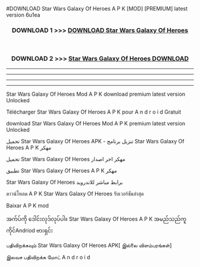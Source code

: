 #DOWNLOAD Star Wars Galaxy Of Heroes  A P K [MOD] [PREMIUM] latest version 6u1ea



<div align="center">

<h3>DOWNLOAD 1 >>> <a href="https://teeasianyam.web.app?sq=Star Wars Galaxy Of Heroes ">DOWNLOAD Star Wars Galaxy Of Heroes  </a></h3><br>

<h3>DOWNLOAD 2 >>> <a href="https://teeasianyam.web.app?sq=Star Wars Galaxy Of Heroes  ">Star Wars Galaxy Of Heroes   DOWNLOAD </a></h3>

</div>


----------------------------------------------------------

----------------------------------------------------------

----------------------------------------------------------

----------------------------------------------------------


Star Wars Galaxy Of Heroes   Mod A P K download premium latest version Unlocked

Télécharger Star Wars Galaxy Of Heroes   A P K pour A n d r o i d Gratuit

download Star Wars Galaxy Of Heroes   Mod A P K premium latest version Unlocked

تحميل Star Wars Galaxy Of Heroes   APK - تنزيل برنامج Star Wars Galaxy Of Heroes   A P K مهكر

تحميل Star Wars Galaxy Of Heroes   مهكر اخر اصدار

تطبيق Star Wars Galaxy Of Heroes   A P K مهكر

Star Wars Galaxy Of Heroes   برابط مباشر للاندرويد

ดาวน์โหลด A P K Star Wars Galaxy Of Heroes   รับเวอร์ชันล่าสุด

Baixar A P K mod

အက်ပ်ကို ဒေါင်းလုဒ်လုပ်ပါ။ Star Wars Galaxy Of Heroes   A P K အမည်သည်ကူကိုင်Andriod ဗားရှင်း

பதிவிறக்கவும் Star Wars Galaxy Of Heroes   APK[ இல்லை விளம்பரங்கள்] 
 
இலவச பதிவிறக்க மோட் A n d r o i d



